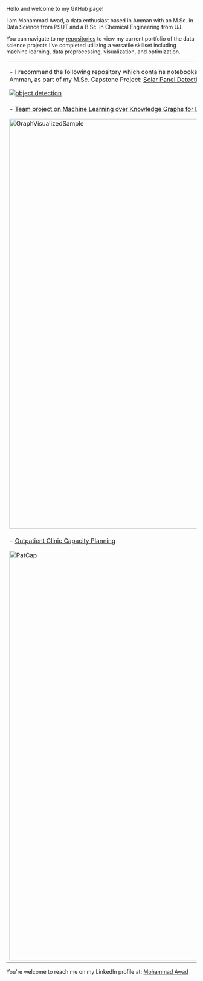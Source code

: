 Hello and welcome to my GitHub page!

I am Mohammad Awad, a data enthusiast based in Amman with an M.Sc. in Data Science from PSUT and a B.Sc. in Chemical Engineering from UJ.

<p>You can navigate to my <a href="https://github.com/mohammad-awad-ds?tab=repositories">repositories</a> to view my current portfolio of the data science projects I've completed utilizing a versatile skillset including machine learning, data preprocessing, visualization, and optimization.
  
<table>
  <tr>
    <td>
      <p>- I recommend the following repository which contains notebooks of my work on detecting and mapping PV solar panels over the city of Amman, as part of my M.Sc. Capstone Project: <a href="https://github.com/mohammad-awad-ds/Solar_Panel_DetectionAndMapping_SatelliteImages_YOLOv5/tree/main">Solar Panel Detection And Mapping using Satellite Images of Amman and YOLOv5</a></p>
      <a href="https://github.com/mohammad-awad-ds/Solar_Panel_DetectionAndMapping_SatelliteImages_YOLOv5/tree/main">
        <img src="https://github.com/mohammad-awad-ds/mohammad-awad-ds/assets/64756947/750358f2-4533-4788-a5fe-20c6b21defd6" alt="object detection">
      </a>
    </td>
    <td>
      <p>- <a href="https://github.com/mohammad-awad-ds/NLP-and-Spark-Project-for-Hatespeech-Detection/tree/main">Arabic language hatespeech detection in YouTube comments and Twitter posts using Spark, NLP, and Docker</a></p>
      <a href="https://github.com/mohammad-awad-ds/NLP-and-Spark-Project-for-Hatespeech-Detection/tree/main">
        <img src="https://github.com/mohammad-awad-ds/mohammad-awad-ds/assets/64756947/f379ce79-1ec3-4341-995a-68ccc31f27f1" alt="Hate Speech Detection">
      </a>
    </td>
  </tr>
  <tr>
    <td>
      <p>- <a href="https://github.com/mohammad-awad-ds/LoanDefault_Prediction_ML_Over_KnowledgeGraphs/tree/main">Team project on Machine Learning over Knowledge Graphs for Loan Default Prediction using RDF2VEC</a></p>
      <a href="https://github.com/mohammad-awad-ds/LoanDefault_Prediction_ML_Over_KnowledgeGraphs/tree/main">
        <img width="1080" alt="GraphVisualizedSample" src="https://github.com/mohammad-awad-ds/mohammad-awad-ds/assets/64756947/d3d5d841-0982-4655-93e8-fbdffcf7035b">
      </a>
    </td>
    <td>
      <p>- <a href="https://github.com/mohammad-awad-ds/Data_Analysis_and_Visualization/tree/main">Exploratory Data Analysis (EDA) and Visualization using R</a></p>
      <a href="https://github.com/mohammad-awad-ds/Data_Analysis_and_Visualization/tree/main">
        <img width="1080" alt="DataViz" src="https://github.com/mohammad-awad-ds/mohammad-awad-ds/assets/64756947/5607f883-1a99-4515-b4f8-1311e232695a">
      </a>
    </td>
  </tr>
  <tr>
    <td>
      <p>- <a href="https://github.com/mohammad-awad-ds/Operations-Research-Prescriptive-Analytics/tree/main">Outpatient Clinic Capacity Planning</a></p>
      <a href="https://github.com/mohammad-awad-ds/Operations-Research-Prescriptive-Analytics/tree/main">
        <img width="1080" alt="PatCap" src="https://github.com/mohammad-awad-ds/mohammad-awad-ds/assets/64756947/04a5b98d-dfbd-4da2-a31f-64e23edf3a50">
      </a>
    </td>
    <td></td>
  </tr>
</table>


<p> You're welcome to reach me on my LinkedIn profile at: <a href= "https://linkedin.com/in/mma28">Mohammad Awad</a> </p>
